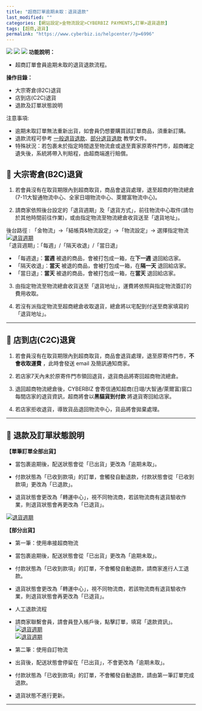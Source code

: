 ```yaml
---
title: "超商訂單逾期未取：退貨退款"
last_modified: ""
categories: [網站設定>金物流設定>CYBERBIZ PAYMENTS,訂單>退貨退款]
tags: [超商,退貨]
permalink: "https://www.cyberbiz.io/helpcenter/?p=6996"
---
```


![](https://www.cyberbiz.io/helpcenter/wp-content/uploads/CYBPAYMENTS.png)
![](https://www.cyberbiz.io/helpcenter/wp-content/uploads/一般版3.png)
![](https://www.cyberbiz.io/helpcenter/wp-content/uploads/PLUS版3.png)
**功能說明：**  

* 超商訂單會員逾期未取的退貨退款流程。

**操作目錄：**

* 大宗寄倉(B2C)退貨
* 店到店(C2C)退貨
* 退款及訂單狀態說明

注意事項:  

* 逾期未取訂單無法重新出貨，如會員仍想要購買該訂單商品，須重新訂購。
* 退款流程可參考 [一般退貨退款](https://www.cyberbiz.io/helpcenter/?p=6911)、[部分退貨退款](https://www.cyberbiz.io/helpcenter/?p=7016) 教學文件。 
* 特殊狀況：若包裹未於指定時間退至物流倉或退至賣家原寄件門市，超商確定遺失後，系統將帶入判賠程，由超商端進行賠償。



## 📌 大宗寄倉(B2C)退貨

1. 若會員沒有在取貨期限內到超商取貨，商品會退貨處理，退至超商的物流總倉 (7-11大智通物流中心、全家日翊物流中心、萊爾富物流中心)。


2. 請商家依照後台設定的「退貨週期」及「退貨方式」，前往物流中心取件(請勿於其他時間前往作業)，或由指定物流至物流總倉收貨送至「退貨地址」。  

後台路徑 :  「金物流」→「結帳頁&物流設定」→「物流設定」→ 選擇指定物流  
[![退貨週期](https://www.cyberbiz.io/support/wp-content/uploads/退貨處理-超商訂單逾期未取退貨流程01.png)](https://www.cyberbiz.io/support/wp-content/uploads/退貨處理-超商訂單逾期未取退貨流程01.png)  
「退貨週期」：「每週」/「隔天收退」/「當日退」

* 「每週退」：**當週** 被退的商品，會被打包成一箱，在**下一週** 退回給店家。
* 「隔天收退」：**當天** 被退的商品，會被打包成一箱，在**隔一天** 退回給店家。
* 「當日退」：**當天** 被退的商品，會被打包成一箱，在**當天** 退回給店家。


3. 由指定物流至物流總倉收貨送至「退貨地址」，運費將依照與指定物流簽訂的費用收取。


4. 若沒有派指定物流至超商總倉收取退貨，總倉將以宅配到付送至商家填寫的「退貨地址」。


* * *



## 📌 店到店(C2C)退貨

1. 若會員沒有在取貨期限內到超商取貨，商品會退貨處理，退至原寄件門市，**不會收取運費** ，此時會發送 email 及簡訊通知商家。


2. 若店家7天內未於原寄件門市領回退貨，退貨商品將寄回超商物流總倉。


3. 退回超商物流總倉後，CYBERBIZ 會寄信通知超商(日翊/大智通/萊爾富)窗口每間店家的退貨資訊，超商將會以**黑貓貨到付款** 將退貨寄回給店家。 


4. 若店家拒收退貨，導致貨品退回物流中心，貨品將會拋棄處理。

* * *



## 📌 退款及訂單狀態說明

**【單筆訂單全部出貨】**

* 當包裹逾期後，配送狀態會從「已出貨」更改為「逾期未取」。


* 付款狀態為「已收到款項」的訂單，會觸發自動退款，付款狀態會從「已收到款項」更改為「已退款」。


* 退貨狀態會更改為「轉運中心」，視不同物流商，若該物流商有退貨驗收作業，則退貨狀態會再更改為「已退貨」。

[![退貨週期](https://www.cyberbiz.io/support/wp-content/uploads/超商訂單逾期未取：退貨退款01.png)](https://www.cyberbiz.io/support/wp-content/uploads/超商訂單逾期未取：退貨退款01.png)


**【部分出貨】**

* 第一筆：使用串接超商物流 
* 當包裹逾期後，配送狀態會從「已出貨」更改為「逾期未取」。


* 付款狀態為「已收到款項」的訂單，不會觸發自動退款，請商家進行人工退款。


* 退貨狀態會更改為「轉運中心」，視不同物流商，若該物流商有退貨驗收作業，則退貨狀態會再更改為「已退貨」。


* 人工退款流程  

* 請商家聯繫會員，請會員登入帳戶後，點擊訂單，填寫「退款資訊」。
[![退貨週期](https://www.cyberbiz.io/support/wp-content/uploads/退貨處理-超商訂單逾期未取退貨流程04.png)](https://www.cyberbiz.io/support/wp-content/uploads/退貨處理-超商訂單逾期未取退貨流程04.png)  
[![退貨週期](https://www.cyberbiz.io/support/wp-content/uploads/退貨處理-超商訂單逾期未取退貨流程06.png)](https://www.cyberbiz.io/support/wp-content/uploads/退貨處理-超商訂單逾期未取退貨流程06.png)  

* 第二筆：使用自訂物流 
* 出貨後，配送狀態會停留在「已出貨」，不會更改為「逾期未取」。


* 付款狀態為「已收到款項」的訂單，不會觸發自動退款，請由第一筆訂單完成退款。


* 退貨狀態不進行更新。


* * *



